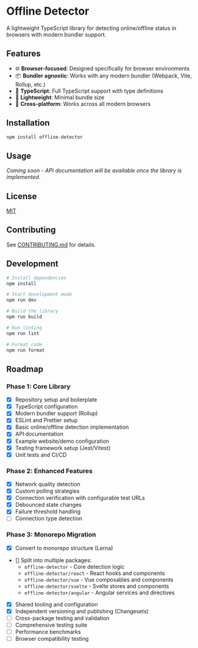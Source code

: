 # Offline Detector

A lightweight TypeScript library for detecting online/offline status in browsers with modern bundler support.

## Features

- 🌐 **Browser-focused**: Designed specifically for browser environments
- 📦 **Bundler agnostic**: Works with any modern bundler (Webpack, Vite, Rollup, etc.)
- 🔧 **TypeScript**: Full TypeScript support with type definitions
- 🚀 **Lightweight**: Minimal bundle size
- 📱 **Cross-platform**: Works across all modern browsers

## Installation

```bash
npm install offline-detector
```

## Usage

_Coming soon - API documentation will be available once the library is implemented._

## License

[MIT](./LICENSE)

## Contributing

See [CONTRIBUTING.md](./CONTRIBUTING.md) for details.

## Development

```bash
# Install dependencies
npm install

# Start development mode
npm run dev

# Build the library
npm run build

# Run linting
npm run lint

# Format code
npm run format
```

## Roadmap

### Phase 1: Core Library

- [x] Repository setup and boilerplate
- [x] TypeScript configuration
- [x] Modern bundler support (Rollup)
- [x] ESLint and Prettier setup
- [x] Basic online/offline detection implementation
- [x] API documentation
- [x] Example website/demo configuration
- [x] Testing framework setup (Jest/Vitest)
- [x] Unit tests and CI/CD

### Phase 2: Enhanced Features

- [x] Network quality detection
- [x] Custom polling strategies
- [x] Connection verification with configurable test URLs
- [x] Debounced state changes
- [x] Failure threshold handling
- [ ] Connection type detection

### Phase 3: Monorepo Migration

- [x] Convert to monorepo structure (Lerna)
- [] Split into multiple packages:
  - `offline-detector` - Core detection logic
  - `offline-detector/react` - React hooks and components
  - `offline-detector/vue` - Vue composables and components
  - `offline-detector/svelte` - Svelte stores and components
  - `offline-detector/angular` - Angular services and directives
- [x] Shared tooling and configuration
- [x] Independent versioning and publishing (Changesets)
- [ ] Cross-package testing and validation
- [ ] Comprehensive testing suite
- [ ] Performance benchmarks
- [ ] Browser compatibility testing

